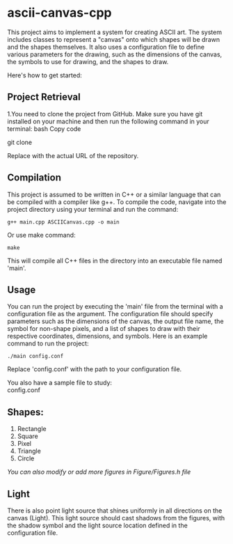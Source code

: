 # ascii-canvas-cpp

This project aims to implement a system for creating ASCII art. The system includes classes to represent a "canvas" onto which shapes will be drawn and the shapes themselves. It also uses a configuration file to define various parameters for the drawing, such as the dimensions of the canvas, the symbols to use for drawing, and the shapes to draw.

Here's how to get started:

## Project Retrieval

1.You need to clone the project from GitHub. Make sure you have git installed on your machine and then run the following command in your terminal:
bash
Copy code

git clone <GitHub-Repository-Link>

Replace <GitHub-Repository-Link> with the actual URL of the repository.

## Compilation

This project is assumed to be written in C++ or a similar language that can be compiled with a compiler like g++. To compile the code, navigate into the project directory using your terminal and run the command:
```
g++ main.cpp ASCIICanvas.cpp -o main
```
Or use make command:
```
make
```

This will compile all C++ files in the directory into an executable file named 'main'.

## Usage
You can run the project by executing the 'main' file from the terminal with a configuration file as the argument. 
The configuration file should specify parameters such as the dimensions of the canvas, the output file name, the symbol for non-shape pixels, and a list of shapes to draw with their respective coordinates, dimensions, and symbols. Here is an example command to run the project:
```
./main config.conf
```
Replace 'config.conf' with the path to your configuration file.

You also have a sample file to study: <br>
config.conf


## Shapes:

1. Rectangle
2. Square
3. Pixel
4. Triangle
5. Circle

_You can also modify or add more figures in Figure/Figures.h file_

## Light
There is also point light source that shines uniformly in all directions on the canvas (Light). This light source should cast shadows from the figures, with the shadow symbol and the light source location defined in the configuration file.